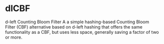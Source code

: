 # dlCBF
d-left Counting Bloom Filter
A a simple hashing-based Counting Bloom Filter (CBF) alternative based on d-left hashing that offers the same functionality as a CBF, but uses less space, generally saving a factor of two or more.
